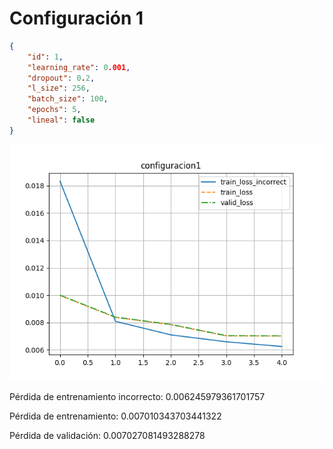 # Configuración 1

```json
{
    "id": 1,
    "learning_rate": 0.001,
    "dropout": 0.2,
    "l_size": 256,
    "batch_size": 100,
    "epochs": 5,
    "lineal": false
}
```

![](./configuracion1.png)

Pérdida de entrenamiento incorrecto: 0.006245979361701757

Pérdida de entrenamiento: 0.007010343703441322

Pérdida de validación: 0.007027081493288278

